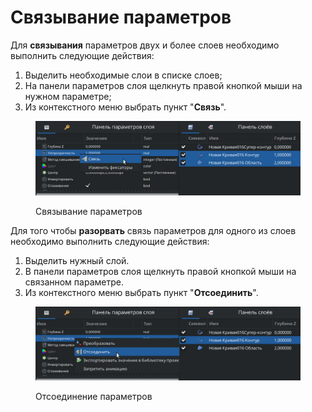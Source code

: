# Связывание параметров

Для **связывания** параметров двух и более слоев необходимо выполнить следующие действия:

1. Выделить необходимые слои в списке слоев;
2. На панели параметров слоя щелкнуть правой кнопкой мыши на нужном параметре;
3. Из контекстного меню выбрать пункт "**Связь**".

<figure><img src="../.gitbook/assets/s4.png" alt=""><figcaption><p>Связывание параметров</p></figcaption></figure>

Для того чтобы **разорвать** связь параметров для одного из слоев необходимо выполнить следующие действия:

1. Выделить нужный слой.
2. В панели параметров слоя щелкнуть правой кнопкой мыши на связанном параметре.
3. Из контекстного меню выбрать пункт "**Отсоединить**".

<figure><img src="../.gitbook/assets/s6.png" alt=""><figcaption><p>Отсоединение параметров</p></figcaption></figure>

